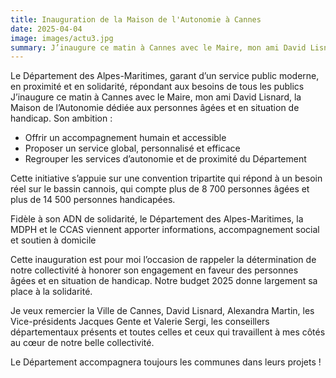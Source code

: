 ```yaml
---
title: Inauguration de la Maison de l'Autonomie à Cannes
date: 2025-04-04
image: images/actu3.jpg
summary: J’inaugure ce matin à Cannes avec le Maire, mon ami David Lisnard, la Maison de l’Autonomie  dédiée aux personnes âgées et en situation de handicap.
---
```

Le Département des Alpes-Maritimes, garant d’un service public moderne, en proximité et en solidarité, répondant aux besoins de tous les publics 
J’inaugure ce matin à Cannes avec le Maire, mon ami David Lisnard, la Maison de l’Autonomie  dédiée aux personnes âgées et en situation de handicap. Son ambition :
- Offrir un accompagnement humain et accessible
- Proposer un service global, personnalisé et efficace
- Regrouper les services d’autonomie et de proximité du Département

Cette initiative s’appuie sur une convention tripartite qui répond à un besoin réel sur le bassin cannois, qui compte plus de 8 700 personnes âgées et plus de 14 500 personnes handicapées.

Fidèle à son ADN de solidarité, le Département des Alpes-Maritimes, la MDPH et le CCAS viennent apporter informations, accompagnement social et soutien à domicile 

Cette inauguration est pour moi l’occasion de rappeler la détermination de notre collectivité à honorer son engagement en faveur des personnes âgées et en situation de handicap. Notre budget 2025 donne largement sa place à la solidarité.

Je veux remercier la Ville de Cannes, David Lisnard, Alexandra Martin, les Vice-présidents Jacques Gente et Valerie Sergi, les conseillers départementaux présents et toutes celles et ceux qui travaillent à mes côtés au cœur de notre belle collectivité. 

Le Département accompagnera toujours les communes dans leurs projets !
